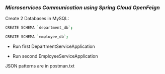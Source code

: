 ### _Microservices Communication using Spring Cloud OpenFeign_

Create 2 Databases in MySQL:
```sh
CREATE SCHEMA `department_db`;

CREATE SCHEMA `employee_db`;
```
- Run first DepartmentServiceApplication

- Run second EmployeeServiceApplication

JSON patterns are in postman.txt

